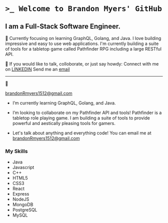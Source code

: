 # `>_ Welcome to Brandon Myers' GitHub`

##   I am a Full-Stack Software Engineer. 

🌱
Currently focusing on learning GraphQL, Golang, and Java.
I love building impressive and easy to use web applications. I'm currently building a suite of tools for a tabletop game called Pathfinder RPG including a large RESTful API. 

👯 
If you would like to talk, colloborate, or just say howdy:
Connect with me on [LINKEDIN](https://www.linkedin.com/in/brandon-robert-myers-469a8b121/) 
Send me an [email](mailto:brandonRmyers1512@gmail.com)

---
💬

brandonRmyers1512@gmail.com


-  I’m currently learning GraphQL, Golang, and Java. 

- I’m looking to collaborate on my Pathfinder API and tools! Pathfinder is a tabletop role playing game. I am building a suite of tools to provide powerful and aestically pleasing tools for gamers. 

-  Let's talk about anything and everything code! You can email me at brandonRmyers1512@gmail.com


### My Skills
- Java
- Javascript
- C++
- HTML5
- CSS3
- React
- Express
- NodeJS
- MongoDB
- PostgreSQL
- MySQL

